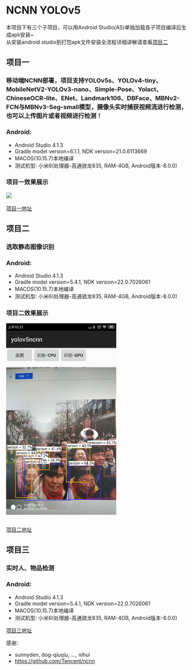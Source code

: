 # NCNN YOLOv5

本项目下有三个子项目，可以用Android Studio(AS)单独加载各子项目编译后生成apk安装~<br>
从安装android studio到打包apk文件安装全流程详细讲解请查看[项目二](ncnn-android-static_img/)

## 项目一

### 移动端NCNN部署，项目支持YOLOv5s、YOLOv4-tiny、MobileNetV2-YOLOv3-nano、Simple-Pose、Yolact、ChineseOCR-lite、ENet、Landmark106、DBFace、MBNv2-FCN与MBNv3-Seg-small模型，摄像头实时捕获视频流进行检测，也可以上传图片或者视频进行检测！

### Android:
- Android Studio 4.1.3
- Gradle model version=6.1.1, NDK version=21.0.6113669
- MACOS(10.15.7)本地编译
- 测试机型: 小米6(处理器-高通骁龙835, RAM-4GB, Android版本-8.0.0)

### 项目一效果展示

<img src="ncnn-android-all_nets/Screenshots/screenrecorder_2021_03_25.gif" width="300">


[项目一地址](ncnn-android-all_nets/)

## 项目二

### 选取静态图像识别

### Android:
- Android Studio 4.1.3
- Gradle model version=5.4.1, NDK version=22.0.7026061
- MACOS(10.15.7)本地编译
- 测试机型: 小米6(处理器-高通骁龙835, RAM-4GB, Android版本-8.0.0)

### 项目二效果展示

<img src="ncnn-android-static_img/images/screenshot2.jpg" width="300">

[项目二地址](ncnn-android-static_img/)

## 项目三

### 实时人、物品检测

### Android:
- Android Studio 4.1.3
- Gradle model version=5.4.1, NDK version=22.0.7026061
- MACOS(10.15.7)本地编译
- 测试机型: 小米6(处理器-高通骁龙835, RAM-4GB, Android版本-8.0.0)


[项目三地址](ncnn-android-real_time/)



感谢:<br/>
- sunnyden, dog-qiuqiu, ..., nihui
- https://github.com/Tencent/ncnn

